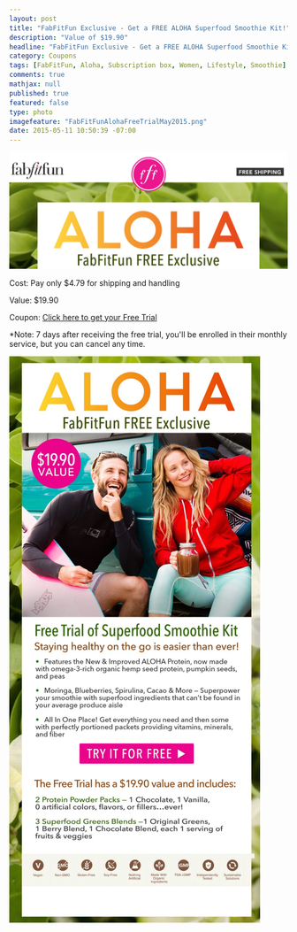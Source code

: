 ```yaml
---
layout: post
title: "FabFitFun Exclusive - Get a FREE ALOHA Superfood Smoothie Kit!"
description: "Value of $19.90"
headline: "FabFitFun Exclusive - Get a FREE ALOHA Superfood Smoothie Kit!"
category: Coupons
tags: [FabFitFun, Aloha, Subscription box, Women, Lifestyle, Smoothie]
comments: true
mathjax: null
published: true
featured: false
type: photo
imagefeature: "FabFitFunAlohaFreeTrialMay2015.png"
date: 2015-05-11 10:50:39 -07:00
---
```


![FabFitFun Free Aloha Trial](/images/FabFitFunAlohaFreeTrialMay2015.png)
<p>Cost: Pay only $4.79 for shipping and handling</p>
<p>Value: $19.90</p>
<p>Coupon: <a href="https://aloha.com/shop/smoothie-kit-free-trial-a?var=fabfitfun_sk_ft&utm_source=fabfitfun&utm_medium=demail&utm_term=sk_ft_may&utm_content=sk_ft_may&utm_campaign=fabfitfun_demail&utm_source=FabFitFun&utm_campaign=dd40710a09-20150511_aloha&utm_medium=email&utm_term=0_649b4d32e4-dd40710a09-397949993&mc_cid=dd40710a09&mc_eid=36715db4be">Click here to get your Free Trial</a></p>
*Note: 7 days after receiving the free trial, you'll be enrolled in their monthly service, but you can cancel any time.
<br>

![FabFitFun Free Aloha Trial Details](/images/FabFitFunAlohaFreeTrialMay2015Details.jpg)
